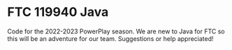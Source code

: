 # FTC 119940 Java
Code for the 2022-2023 PowerPlay season.
We are new to Java for FTC so this will be an adventure for our team. 
Suggestions or help appreciated!
